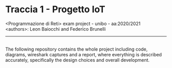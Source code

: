 # Traccia 1 - Progetto IoT
&lt;Programmazione di Reti> exam project - unibo - aa:2020/2021
<br>&lt;authors>: Leon Baiocchi and Federico Brunelli
<hr><br>The following repository contains the whole project including code, diagrams, wireshark captures and a report, where everything is described accurately, specifically the design choices and overall development.
